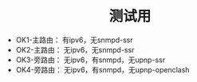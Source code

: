 <div align="center">
<h1>测试用</h1>
</div>

 - OK1-主路由： 有ipv6，无snmpd-ssr
 - OK2-主路由： 无ipv6，无snmpd-ssr
 - OK3-旁路由： 无ipv6，有snmpd，无upnp-ssr
 - OK4-旁路由： 无ipv6，有snmpd，无upnp-openclash



